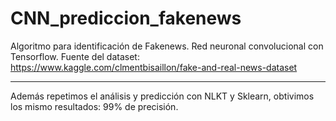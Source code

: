 # CNN_prediccion_fakenews
Algoritmo para identificación de Fakenews.
Red neuronal convolucional con Tensorflow. 
Fuente del dataset: https://www.kaggle.com/clmentbisaillon/fake-and-real-news-dataset 

***

Además repetimos el análisis y predicción con NLKT y Sklearn, obtivimos los mismo resultados: 99% de precisión.
